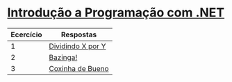 # [Introdução a Programação com .NET](https://github.com/JefersonMelo/07-DIO/tree/master/03-.Net_Fundamentals/02-Introducao_Programacao_Com_.NET)

Ecercício | Respostas
--------- | ------
1 | [Dividindo X por Y](https://github.com/JefersonMelo/07-DIO/tree/master/03-.Net_Fundamentals/02-Introducao_Programacao_Com_.NET/01-Dividindo_X_Por_Y)
2 | [Bazinga!](https://github.com/JefersonMelo/07-DIO/tree/master/03-.Net_Fundamentals/02-Introducao_Programacao_Com_.NET/02-Bazinga)
3 | [Coxinha de Bueno](https://github.com/JefersonMelo/07-DIO/tree/master/03-.Net_Fundamentals/02-Introducao_Programacao_Com_.NET/03-Coxinha_De_Bueno)